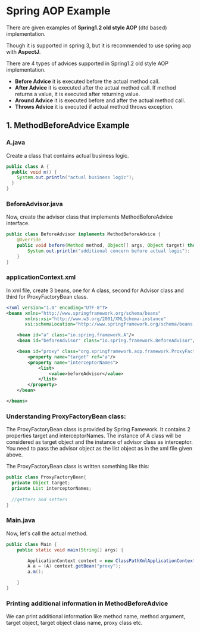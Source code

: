 # Spring AOP Example
There are given examples of **Spring1.2 old style AOP** (dtd based) implementation.

Though it is supported in spring 3, but it is recommended to use spring aop with **AspectJ**.

There are 4 types of advices supported in Spring1.2 old style AOP implementation.

- **Before Advice** it is executed before the actual method call.
- **After Advice** it is executed after the actual method call. If method returns a value, it is executed after returning value.
- **Around Advice** it is executed before and after the actual method call.
- **Throws Advice** it is executed if actual method throws exception.

## 1. MethodBeforeAdvice Example

### A.java
Create a class that contains actual business logic.

```java
public class A {  
  public void m() {
    System.out.println("actual business logic");
  }  
}  
```

### BeforeAdvisor.java
Now, create the advisor class that implements MethodBeforeAdvice interface.

```java
public class BeforeAdvisor implements MethodBeforeAdvice {  
    @Override  
    public void before(Method method, Object[] args, Object target) throws Throwable {  
        System.out.println("additional concern before actual logic");  
    }  
}  
```

### applicationContext.xml
In xml file, create 3 beans, one for A class, second for Advisor class and third for ProxyFactoryBean class.

```xml
<?xml version="1.0" encoding="UTF-8"?>
<beans xmlns="http://www.springframework.org/schema/beans"
       xmlns:xsi="http://www.w3.org/2001/XMLSchema-instance"
       xsi:schemaLocation="http://www.springframework.org/schema/beans http://www.springframework.org/schema/beans/spring-beans.xsd">

    <bean id="a" class="io.spring.framework.A"/>
    <bean id="beforeAdvisor" class="io.spring.framework.BeforeAdvisor"/>

    <bean id="proxy" class="org.springframework.aop.framework.ProxyFactoryBean">
        <property name="target" ref="a"/>
        <property name="interceptorNames">
            <list>
                <value>beforeAdvisor</value>
            </list>
        </property>
    </bean>

</beans>
```

### Understanding ProxyFactoryBean class:

The ProxyFactoryBean class is provided by Spring Famework. It contains 2 properties target and interceptorNames. The instance of A class will be considered as target object and the instance of advisor class as interceptor. You need to pass the advisor object as the list object as in the xml file given above.

The ProxyFactoryBean class is written something like this:

```java
public class ProxyFactoryBean{  
  private Object target;  
  private List interceptorNames;  
  
  //getters and setters  
}  
```

### Main.java
Now, let's call the actual method.

```java
public class Main {
    public static void main(String[] args) {

        ApplicationContext context = new ClassPathXmlApplicationContext("applicationContext.xml");
        A a = (A) context.getBean("proxy");
        a.m();

    }
}
```

### Printing additional information in MethodBeforeAdvice
We can print additional information like method name, method argument, target object, target object class name, proxy class etc.
